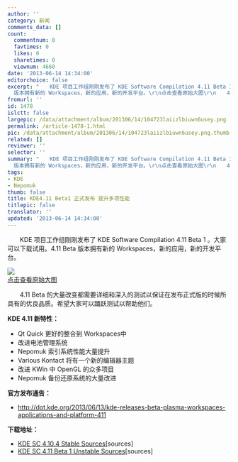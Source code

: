```yaml
---
author: ''
category: 新闻
comments_data: []
count:
  commentnum: 0
  favtimes: 0
  likes: 0
  sharetimes: 0
  viewnum: 4660
date: '2013-06-14 14:34:00'
editorchoice: false
excerpt: "　　KDE 项目工作组刚刚发布了 KDE Software Compilation 4.11 Beta 1 。大家可以下载试用。4.11 Beta
  版本拥有新的 Workspaces，新的应用，新的开发平台。\r\n点击查看原始大图\r\n　　4.11 Beta 的大量改变都需要详细和  ..."
fromurl: ''
id: 1478
islctt: false
largepic: /data/attachment/album/201306/14/104723laiizlbiuwn6usey.png
permalink: /article-1478-1.html
pic: /data/attachment/album/201306/14/104723laiizlbiuwn6usey.png.thumb.jpg
related: []
reviewer: ''
selector: ''
summary: "　　KDE 项目工作组刚刚发布了 KDE Software Compilation 4.11 Beta 1 。大家可以下载试用。4.11 Beta
  版本拥有新的 Workspaces，新的应用，新的开发平台。\r\n点击查看原始大图\r\n　　4.11 Beta 的大量改变都需要详细和  ..."
tags:
- KDE
- Nepomuk
thumb: false
title: KDE4.11 Beta1 正式发布 提升多项性能
titlepic: false
translator: ''
updated: '2013-06-14 14:34:00'
---
```


　　KDE 项目工作组刚刚发布了 KDE Software Compilation 4.11 Beta 1 。大家可以下载试用。4.11 Beta 版本拥有新的 Workspaces，新的应用，新的开发平台。


[![](/data/attachment/album/201306/14/104723laiizlbiuwn6usey.png)  
点击查看原始大图](https://img.linux.net.cn/data/attachment/album/201306/14/104723laiizlbiuwn6usey.png)


　　4.11 Beta 的大量改变都需要详细和深入的测试以保证在发布正式版的时候所具有的优良品质。希望大家可以踊跃测试以帮助他们。


**KDE 4.11 新特性：**


* Qt Quick 更好的整合到 Workspaces中
* 改进电池管理系统
* Nepomuk 索引系统性能大量提升
* Various Kontact 将有一个新的编辑器主题
* 改进 KWin 中 OpenGL 的众多项目
* Nepomuk 备份还原系统的大量改进


**官方发布通告：**


* <http://dot.kde.org/2013/06/13/kde-releases-beta-plasma-workspaces-applications-and-platform-411>


**下载地址：**


* [KDE SC 4.10.4 Stable Sources](ftp://ftp.kde.org/pub/kde/stable/4.10.4/src/)[sources]
* [KDE SC 4.11 Beta 1 Unstable Sources](ftp://ftp.kde.org/pub/kde/unstable/4.10.80/src/)[sources]